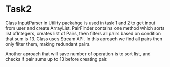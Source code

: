 # Task2
Class InputParser in Utility packahge is used in task 1 and 2 to get input from user and create ArrayList.
PairFinder contains one method which sorts list ofIntegers, creates list of Pairs, then filters all pairs based on condition that sum is 13. Class uses Stream API. 
In this aproach we find all pairs then only filter them, making redundant pairs. 

Another aproach that will save number of operation is to sort list, and checks if pair sums up to 13 before creating pair. 
